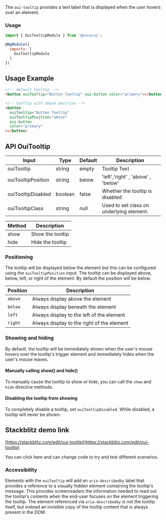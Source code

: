 The `oui-tooltip` provides a text label that is displayed when the user hovers
over an element.

### Usage

```js
import { OuiTooltipModule } from '@once/ui';

@NgModule({
  imports: [
    OuiTooltipModule
  ]
})
```

## Usage Example

```html
<!-- default tooltip -->
<button ouiTooltip="Button Tooltip" oui-button color="primary"></button>

<!-- tooltip with above position -->
<button
  ouiTooltip="Button Tooltip"
  ouiTooltipPosition="above"
  oui-button
  color="primary"
></button>
```

## API OuiTooltip

| Input              | Type    | Default | Description                              |
| ------------------ | ------- | ------- | ---------------------------------------- |
| ouiTooltip         | string  | empty   | Tooltip Text                             |
| ouiTooltipPosition | string  | below   | 'left','right' , 'above' , 'below'       |
| ouiTooltipDisabled | boolean | false   | Whether the tooltip is disabled          |
| ouiTooltipClass    | string  | null    | Used to set class on underlying element. |

| Method | Description      |
| ------ | ---------------- |
| show   | Show the tooltip |
| hide   | Hide the tooltip |

### Positioning

The tooltip will be displayed below the element but this can be configured using the
`ouiTooltipPosition` input.
The tooltip can be displayed above, below, left, or right of the element. By default the position
will be below.

| Position | Description                                |
| -------- | ------------------------------------------ |
| `above`  | Always display above the element           |
| `below`  | Always display beneath the element         |
| `left`   | Always display to the left of the element  |
| `right`  | Always display to the right of the element |

### Showing and hiding

By default, the tooltip will be immediately shown when the user's mouse hovers over the tooltip's
trigger element and immediately hides when the user's mouse leaves.

#### Manually calling show() and hide()

To manually cause the tooltip to show or hide, you can call the `show` and `hide` directive methods.

#### Disabling the tooltip from showing

To completely disable a tooltip, set `ouiTooltipDisabled`. While disabled, a tooltip will never be
shown.

## Stackblitz demo link

[https://stackblitz.com/edit/oui-tooltip](https://stackblitz.com/edit/oui-tooltip)

You can click here and can change code to try and test different scenarios.

### Accessibility

Elements with the `ouiTooltip` will add an `aria-describedby` label that provides a reference
to a visually hidden element containing the tooltip's message. This provides screenreaders the
information needed to read out the tooltip's contents when the end-user focuses on the element
triggering the tooltip. The element referenced via `aria-describedby` is not the tooltip itself,
but instead an invisible copy of the tooltip content that is always present in the DOM.
